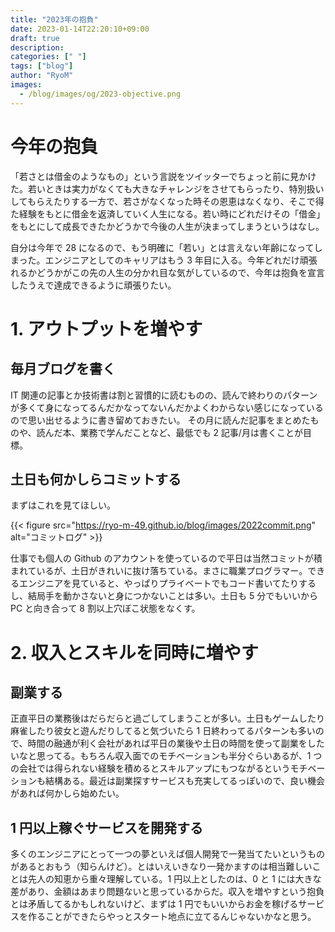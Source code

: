 ```yaml
---
title: "2023年の抱負"
date: 2023-01-14T22:20:10+09:00
draft: true
description:
categories: [" "]
tags: ["blog"]
author: "RyoM"
images:
  - /blog/images/og/2023-objective.png
---
```


# 今年の抱負

「若さとは借金のようなもの」という言説をツイッターでちょっと前に見かけた。若いときは実力がなくても大きなチャレンジをさせてもらったり、特別扱いしてもらえたりする一方で、若さがなくなった時その恩恵はなくなり、そこで得た経験をもとに借金を返済していく人生になる。若い時にどれだけその「借金」をもとにして成長できたかどうかで今後の人生が決まってしまうというはなし。

自分は今年で 28 になるので、もう明確に「若い」とは言えない年齢になってしまった。エンジニアとしてのキャリアはもう 3 年目に入る。今年どれだけ頑張れるかどうかがこの先の人生の分かれ目な気がしているので、今年は抱負を宣言したうえで達成できるように頑張りたい。

# 1. アウトプットを増やす

## 毎月ブログを書く

IT 関連の記事とか技術書は割と習慣的に読むものの、読んで終わりのパターンが多くて身になってるんだかなってないんだかよくわからない感じになっているので思い出せるように書き留めておきたい。
その月に読んだ記事をまとめたものや、読んだ本、業務で学んだことなど、最低でも 2 記事/月は書くことが目標。

## 土日も何かしらコミットする

まずはこれを見てほしい。

{{< figure src="https://ryo-m-49.github.io/blog/images/2022commit.png" alt="コミットログ" >}}

仕事でも個人の Github のアカウントを使っているので平日は当然コミットが積まれているが、土日がきれいに抜け落ちている。まさに職業プログラマー。できるエンジニアを見ていると、やっぱりプライベートでもコード書いてたりするし、結局手を動かさないと身につかないことは多い。土日も 5 分でもいいから PC と向き合って 8 割以上穴ぼこ状態をなくす。

# 2. 収入とスキルを同時に増やす

## 副業する

正直平日の業務後はだらだらと過ごしてしまうことが多い。土日もゲームしたり麻雀したり彼女と遊んだりしてると気づいたら 1 日終わってるパターンも多いので、時間の融通が利く会社があれば平日の業後や土日の時間を使って副業をしたいなと思ってる。もちろん収入面でのモチベーションも半分ぐらいあるが、1 つの会社では得られない経験を積めるとスキルアップにもつながるというモチベーションも結構ある。最近は副業探すサービスも充実してるっぽいので、良い機会があれば何かしら始めたい。

## 1 円以上稼ぐサービスを開発する

多くのエンジニアにとって一つの夢といえば個人開発で一発当てたいというものがあるとおもう（知らんけど）。とはいえいきなり一発かますのは相当難しいことは先人の知恵から重々理解している。1 円以上としたのは、0 と 1 には大きな差があり、金額はあまり問題ないと思っているからだ。収入を増やすという抱負とは矛盾してるかもしれないけど、まずは 1 円でもいいからお金を稼げるサービスを作ることができたらやっとスタート地点に立てるんじゃないかなと思う。
